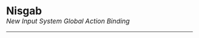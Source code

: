 <h1 style="margin-bottom: 0;">Nisgab</h1>
<p style="margin-top: 0; font-size: 1.25em; font-style: italic;">New Input System Global Action Binding</p>
<hr>
